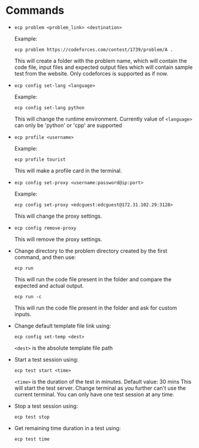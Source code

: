 # Commands

*   ```
    ecp problem <problem_link> <destination>
    ```
    Example: 
    ```
    ecp problem https://codeforces.com/contest/1739/problem/A .
    ```
    This will create a folder with the problem name, which will contain the code file, input files and expected output files which will contain sample test from the website.
    Only codeforces is supported as if now.

*   ```
    ecp config set-lang <language>
    ```
    Example: 
    ```
    ecp config set-lang python
    ```
    This will change the runtime environment. 
    Currently value of `<language>` can only be 'python' or 'cpp' are supported

*   ```
    ecp profile <username>
    ```
    Example: 
    ```
    ecp profile tourist
    ```
    This will make a profile card in the terminal.
    
*   ```
    ecp config set-proxy <username:password@ip:port>
    ```
    Example: 
    ```
    ecp config set-proxy <edcguest:edcguest@172.31.102.29:3128>
    ```
    This will change the proxy settings.

*   ```
    ecp config remove-proxy
    ```
    This will remove the proxy settings.

*   Change directory to the problem directory created by the first command, and then use:
    ```
    ecp run
    ```
    This will run the code file present in the folder and compare the expected and actual output.
    
    ```
    ecp run -c
    ```
    This will run the code file present in the folder and ask for custom inputs.

*   Change default template file link using:
    ```
    ecp config set-temp <dest>
    ```
    `<dest>` is the absolute template file path

*   Start a test session using:
    ```
    ecp test start <time>
    ```        
    `<time>` is the duration of the test in minutes. Default value: 30 mins
    This will start the test server. Change terminal as you further can't use the current terminal.
    You can only have one test session at any time.

*   Stop a test session using: 
    ```
    ecp test stop
    ```

*   Get remaining time duration in a test using: 
    ```
    ecp test time
    ```